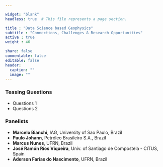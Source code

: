 ```yaml
---

widget: "blank"
headless: true  # This file represents a page section.

title : "Data Science based Geophysics"
subtitle : "Connections, Challenges & Research Opportunities"
active : true
weight : 46

share: false
commentable: false
editable: false
header:
  caption: ""
  image: ""
---
```


### Teasing Questions

- Questions 1
- Questions 2

### Panelists

- **Marcelo Bianchi**, IAG, University of Sao Paulo, Brazil
- **Paulo Johann**, Petróleo Brasileiro S.A., Brazil
- **Marcus Nunes**, UFRN, Brazil
- **José Ramón Ríos Viqueira**, Univ. of Santiago de Compostela - CITUS, Spain
- **Aderson Farias do Nascimento**, UFRN, Brazil
